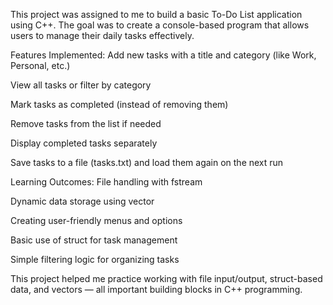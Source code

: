 This project was assigned to me to build a basic To-Do List application using C++. The goal was to create a console-based program that allows users to manage their daily tasks effectively.

 Features Implemented:
Add new tasks with a title and category (like Work, Personal, etc.)

View all tasks or filter by category

Mark tasks as completed (instead of removing them)

Remove tasks from the list if needed

Display completed tasks separately

Save tasks to a file (tasks.txt) and load them again on the next run

 Learning Outcomes:
File handling with fstream

Dynamic data storage using vector

Creating user-friendly menus and options

Basic use of struct for task management

Simple filtering logic for organizing tasks

This project helped me practice working with file input/output, struct-based data, and vectors — all important building blocks in C++ programming. 
